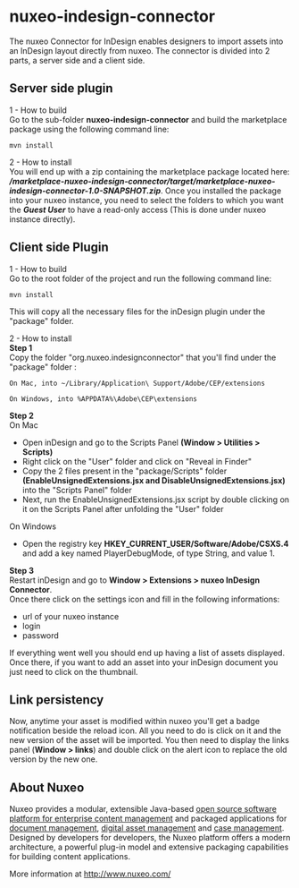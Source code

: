 # nuxeo-indesign-connector

The nuxeo Connector for InDesign enables designers to import assets into an InDesign layout directly from nuxeo.
The connector is divided into 2 parts, a server side and a client side.

## Server side plugin

1 - How to build  
Go to the sub-folder **nuxeo-indesign-connector** and build the marketplace package using the following command line:
```
mvn install
```

2 - How to install  
You will end up with a zip containing the marketplace package located here:  ***/marketplace-nuxeo-indesign-connector/target/marketplace-nuxeo-indesign-connector-1.0-SNAPSHOT.zip***.
Once you installed the package into your nuxeo instance, you need to select the folders to which you want the ***Guest User*** to have a read-only access (This is done under nuxeo instance directly).


## Client side Plugin

1 - How to build  
Go to the root folder of the project and run the following command line:
```
mvn install
```
This will copy all the necessary files for the inDesign plugin under the "package" folder.

2 - How to install  
**Step 1**  
 Copy the folder "org.nuxeo.indesignconnector" that you'll find under the "package" folder :
```
On Mac, into ~/Library/Application\ Support/Adobe/CEP/extensions
```
```
On Windows, into %APPDATA%\Adobe\CEP\extensions
```
**Step 2**  
On Mac
- Open inDesign and go to the Scripts Panel **(Window > Utilities > Scripts)**
- Right click on the "User" folder and click on "Reveal in Finder"
- Copy the 2 files present in the "package/Scripts" folder **(EnableUnsignedExtensions.jsx and 			DisableUnsignedExtensions.jsx)** into the "Scripts Panel" folder
- Next, run the EnableUnsignedExtensions.jsx script by double clicking on it on the Scripts Panel after unfolding the "User" folder  

On Windows
- Open the registry key **HKEY_CURRENT_USER/Software/Adobe/CSXS.4** and add a key named PlayerDebugMode, of type String, and value 1.

**Step 3**  
Restart inDesign and go to **Window > Extensions > nuxeo InDesign Connector**.  
Once there click on the settings icon and fill in the following informations:
- url of your nuxeo instance
- login
- password  

If everything went well you should end up having a list of assets displayed.
Once there, if you want to add an asset into your inDesign document you just need to click on the thumbnail.

## Link persistency
Now, anytime your asset is modified within nuxeo you'll get a badge notification beside the reload icon. All you need to do is click on it and the
new version of the asset will be imported.
You then need to display the links panel (**Window > links**) and double click on the alert icon to replace the old version by the new one.

## About Nuxeo

Nuxeo provides a modular, extensible Java-based [open source software platform for enterprise content management](http://www.nuxeo.com/en/products/ep) and packaged applications for [document management](http://www.nuxeo.com/en/products/document-management), [digital asset management](http://www.nuxeo.com/en/products/dam) and [case management](http://www.nuxeo.com/en/products/case-management). Designed by developers for developers, the Nuxeo platform offers a modern architecture, a powerful plug-in model and extensive packaging capabilities for building content applications.

More information at <http://www.nuxeo.com/>
